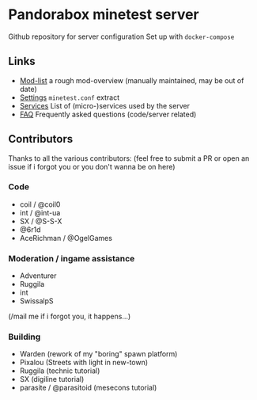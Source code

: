 
# Pandorabox minetest server
Github repository for server configuration
Set up with `docker-compose`

## Links

* [Mod-list](doc/mods.md) a rough mod-overview (manually maintained, may be out of date)
* [Settings](doc/settings.md) `minetest.conf` extract
* [Services](doc/services.md) List of (micro-)services used by the server
* [FAQ](doc/faq.md) Frequently asked questions (code/server related)

## Contributors

Thanks to all the various contributors:
(feel free to submit a PR or open an issue if i forgot you or you don't wanna be on here)

### Code

* coil / @coil0
* int / @int-ua
* SX / @S-S-X
* @6r1d
* AceRichman / @OgelGames

### Moderation / ingame assistance

* Adventurer
* Ruggila
* int
* SwissalpS

(/mail me if i forgot you, it happens...)

### Building

* Warden (rework of my "boring" spawn platform)
* Pixalou (Streets with light in new-town)
* Ruggila (technic tutorial)
* SX (digiline tutorial)
* parasite / @parasitoid (mesecons tutorial)
